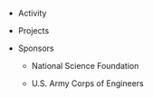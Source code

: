 * Activity

* Projects

* Sponsors

    * National Science Foundation

    * U.S. Army Corps of Engineers
